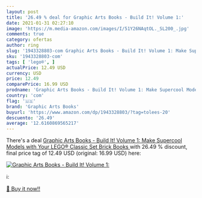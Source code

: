```yaml
---
layout: post
title: '26.49 % deal for Graphic Arts Books - Build It! Volume 1:'
date: 2021-01-31 02:27:10
image: 'https://m.media-amazon.com/images/I/51Y26NAqtOL._SL200_.jpg'
comments: true
category: ofertas
author: ring
slug: '1943328803-com Graphic Arts Books - Build It! Volume 1: Make Supercool...'
sku: '1943328803-com'
tags: [ 'lego®', ]
actualPrice: 12.49 USD
currency: USD
price: 12.49
comparePrice: 16.99 USD
prodname: 'Graphic Arts Books - Build It! Volume 1: Make Supercool Models with Your LEGO® Classic Set  Brick Books '
country: 'com'
flag: '🇺🇸'
brand: 'Graphic Arts Books'
buyurl: 'https://www.amazon.com/dp/1943328803/?tag=tolees-20'
descuento: '26.49'
average: '12.6160869565217'
---
```


There's a deal [Graphic Arts Books - Build It! Volume 1: Make Supercool Models with Your LEGO® Classic Set  Brick Books ](https://www.amazon.com/dp/1943328803/?tag=tolees-20)  with  26.49 % discount, final price tag of  12.49 USD (original: 16.99 USD) here:

[![Graphic Arts Books - Build It! Volume 1:](https://m.media-amazon.com/images/I/51Y26NAqtOL._SL200_.jpg)](https://www.amazon.com/dp/1943328803/?tag=tolees-20)

ℹ️:


[🛒 Buy it now!!](https://www.amazon.com/dp/1943328803/?tag=tolees-20)
